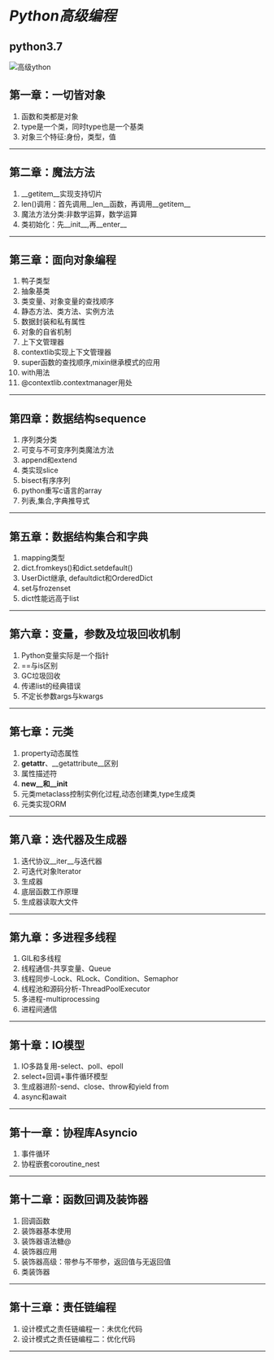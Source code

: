 
# ***Python高级编程***
**python3.7**
---
![高级ython](https://ss3.bdstatic.com/70cFv8Sh_Q1YnxGkpoWK1HF6hhy/it/u=1443427057,959339510&fm=26&gp=0.jpg)
## 第一章：一切皆对象

1. 函数和类都是对象
2. type是一个类，同时type也是一个基类
3. 对象三个特征:身份，类型，值
---
## 第二章：魔法方法
1. __getitem__实现支持切片
2. len()调用：首先调用__len__函数，再调用__getitem__
3. 魔法方法分类:非数学运算，数学运算
4. 类初始化：先__init__,再__enter__
---
## 第三章：面向对象编程
1. 鸭子类型  
2. 抽象基类  
3. 类变量、对象变量的查找顺序     
4. 静态方法、类方法、实例方法     
5. 数据封装和私有属性     
6. 对象的自省机制   
7. 上下文管理器    
8. contextlib实现上下文管理器    
9. super函数的查找顺序,mixin继承模式的应用
10. with用法
11. @contextlib.contextmanager用处
---
## 第四章：数据结构sequence
1. 序列类分类
2. 可变与不可变序列类魔法方法
3. append和extend
4. 类实现slice
5. bisect有序序列
6. python重写c语言的array
7. 列表,集合,字典推导式
---
## 第五章：数据结构集合和字典
1. mapping类型
2. dict.fromkeys()和dict.setdefault()
3. UserDict继承, defaultdict和OrderedDict
4. set与frozenset
5. dict性能远高于list
---
## 第六章：变量，参数及垃圾回收机制
1. Python变量实际是一个指针
2. ==与is区别
3. GC垃圾回收
4. 传递list的经典错误
5. 不定长参数args与kwargs
---
## 第七章：元类
1. property动态属性
2. __getattr__、__getattribute__区别
3. 属性描述符
4. __new__和__init__
5. 元类metaclass控制实例化过程,动态创建类,type生成类
6. 元类实现ORM
---
## 第八章：迭代器及生成器
1. 迭代协议__iter__与迭代器
2. 可迭代对象Iterator
3. 生成器
4. 底层函数工作原理
5. 生成器读取大文件
---
## 第九章：多进程多线程
1. GIL和多线程
2. 线程通信-共享变量、Queue
3. 线程同步-Lock、RLock、Condition、Semaphor
4. 线程池和源码分析-ThreadPoolExecutor
5. 多进程-multiprocessing
6. 进程间通信
---
## 第十章：IO模型
1. IO多路复用-select、poll、epoll
2. select+回调+事件循环模型
3. 生成器进阶-send、close、throw和yield from
4. async和await
---
## 第十一章：协程库Asyncio
1. 事件循环
2. 协程嵌套coroutine_nest
---
## 第十二章：函数回调及装饰器
1. 回调函数
2. 装饰器基本使用
3. 装饰器语法糖@
4. 装饰器应用
5. 装饰器高级：带参与不带参，返回值与无返回值
6. 类装饰器
---
## 第十三章：责任链编程
1. 设计模式之责任链编程一：未优化代码
2. 设计模式之责任链编程二：优化代码
---
